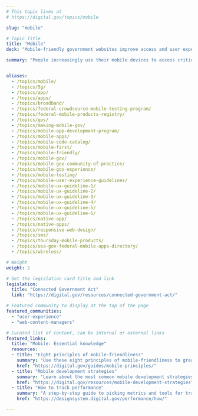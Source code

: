 ```yaml
---
# This topic lives at
# https://digital.gov/topics/mobile

slug: "mobile"

# Topic Title
title: "Mobile"
deck: "Mobile-friendly government websites improve access and user experience"

summary: "People increasingly use their mobile devices to access critical information. Ensuring that government websites work well on mobile devices not only improves the overall user experience but also increases visibility of government services and information. Mobile-friendly federal websites are a part of digital inclusion, transparency, and accountability."


aliases:
  - /topics/mobile/
  - /topics/5g/
  - /topics/app/
  - /topics/apps/
  - /topics/broadband/
  - /topics/federal-crowdsource-mobile-testing-program/
  - /topics/federal-mobile-products-registry/
  - /topics/gps/
  - /topics/making-mobile-gov/
  - /topics/mobile-app-development-program/
  - /topics/mobile-apps/
  - /topics/mobile-code-catalog/
  - /topics/mobile-first/
  - /topics/mobile-friendly/
  - /topics/mobile-gov/
  - /topics/mobile-gov-community-of-practice/
  - /topics/mobile-gov-experience/
  - /topics/mobile-testing/
  - /topics/mobile-user-experience-guidelines/
  - /topics/mobile-ux-guideline-1/
  - /topics/mobile-ux-guideline-2/
  - /topics/mobile-ux-guideline-3/
  - /topics/mobile-ux-guideline-4/
  - /topics/mobile-ux-guideline-5/
  - /topics/mobile-ux-guideline-6/
  - /topics/native-app/
  - /topics/native-apps/
  - /topics/responsive-web-design/
  - /topics/sms/
  - /topics/thursday-mobile-products/
  - /topics/usa-gov-federal-mobile-apps-directory/
  - /topics/wireless/

# Weight
weight: 2

# Set the legislation card title and link
legislation:
  title: "Connected Government Act"
  link: "https://digital.gov/resources/connected-government-act/"

# Featured community to display at the top of the page
featured_communities:
  - "user-experience"
  - "web-content-managers"

# Curated list of content, can be internal or external links
featured_links:
  title: "Mobile: Essential knowledge"
  resources:
  - title: "Eight principles of mobile-friendliness"
    summary: "Use these eight principles of mobile-friendliness to greatly improve the mobile-friendliness of your websites."
    href: "https://digital.gov/guides/mobile-principles/"
  - title: "Mobile development strategies"
    summary: "Learn about the most common mobile development strategies."
    href: "https://digital.gov/resources/mobile-development-strategies"
  - title: "How to track performance"
    summary: "A step-by-step guide to picking metrics and tools for tracking performance on your site."
    href: "https://designsystem.digital.gov/performance/how/"

---
```

